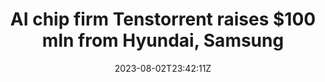 ---
external: true
url: https://www.reuters.com/technology/ai-chip-firm-tenstorrent-raises-100-mln-hyundai-samsung-2023-08-02/
title: AI chip firm Tenstorrent raises $100 mln from Hyundai, Samsung
description: Tenstorrent, a Canadian startup headed by chip industry veteran Jim Keller that is developing artificial intelligence chips, said on Wednesday it has raised $100 million from Hyundai Motor Group and a Samsung investment fund, among others.
date: 2023-08-02T23:42:11Z
icon: https://www.google.com/s2/favicons?domain=reuters.com&sz=32
source: Reuters
---